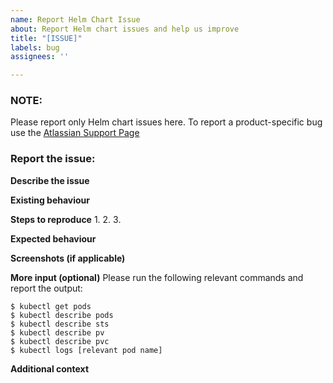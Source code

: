```yaml
---
name: Report Helm Chart Issue
about: Report Helm chart issues and help us improve
title: "[ISSUE]"
labels: bug
assignees: ''

---
```


### NOTE:
Please report only Helm chart issues here. To report a product-specific bug use the [Atlassian Support Page](https://jira.atlassian.com/secure/Dashboard.jspa)

### Report the issue:

**Describe the issue**


**Existing behaviour**


**Steps to reproduce**
1. 
2. 
3. 

**Expected behaviour**


**Screenshots (if applicable)**

**More input (optional)**
Please run the following relevant commands and report the output:
```
$ kubectl get pods
$ kubectl describe pods
$ kubectl describe sts
$ kubectl describe pv
$ kubectl describe pvc
$ kubectl logs [relevant pod name]
```

**Additional context**
